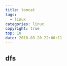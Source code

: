 ```yaml
---
title: tomcat
tags:
  - linux
categories: linux
copyright: true
top: 10
date: 2018-03-20 22:00:11
---
```



## dfs 